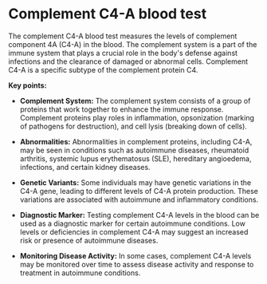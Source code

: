 # Complement C4-A blood test
  
The complement C4-A blood test measures the levels of complement component 4A (C4-A) in the blood. The complement system is a part of the immune system that plays a crucial role in the body's defense against infections and the clearance of damaged or abnormal cells. Complement C4-A is a specific subtype of the complement protein C4.

**Key points:**

* **Complement System:** The complement system consists of a group of proteins that work together to enhance the immune response. Complement proteins play roles in inflammation, opsonization (marking of pathogens for destruction), and cell lysis (breaking down of cells).

* **Abnormalities:** Abnormalities in complement proteins, including C4-A, may be seen in conditions such as autoimmune diseases, rheumatoid arthritis, systemic lupus erythematosus (SLE), hereditary angioedema, infections, and certain kidney diseases.

* **Genetic Variants:** Some individuals may have genetic variations in the C4-A gene, leading to different levels of C4-A protein production. These variations are associated with autoimmune and inflammatory conditions.

* **Diagnostic Marker:** Testing complement C4-A levels in the blood can be used as a diagnostic marker for certain autoimmune conditions. Low levels or deficiencies in complement C4-A may suggest an increased risk or presence of autoimmune diseases.

* **Monitoring Disease Activity:** In some cases, complement C4-A levels may be monitored over time to assess disease activity and response to treatment in autoimmune conditions.

